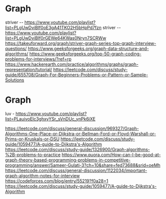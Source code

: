 # Graph

striver -- https://www.youtube.com/playlist?list=PLgUwDviBIf0oE3gA41TKO2H5bHpPd7fzn
striver -- https://www.youtube.com/playlist?list=PLgUwDviBIf0rGEWe64KWas0Nryn7SCRWw
https://takeuforward.org/graph/striver-graph-series-top-graph-interview-questions/
https://www.geeksforgeeks.org/graph-data-structure-and-algorithms/
https://www.geeksforgeeks.org/top-50-graph-coding-problems-for-interviews/?ref=rp
https://www.hackerearth.com/practice/algorithms/graphs/graph-representation/tutorial/
https://leetcode.com/discuss/study-guide/655708/Graph-For-Beginners-Problems-or-Pattern-or-Sample-Solutions

# Graph

luv - https://www.youtube.com/playlist?list=PLauivoElc3ghxyYSr_sVnDUc_ynPk6iXE

https://leetcode.com/discuss/general-discussion/969327/Graph-Algorithms-One-Place-or-Dijkstra-or-Bellman-Ford-or-Floyd-Warshall-or-Prims-or-Kruskals-or-DSU
https://leetcode.com/discuss/study-guide/1059477/A-guide-to-Dijkstra's-Algorithm
https://leetcode.com/discuss/study-guide/1326900/Graph-algorithms-%2B-problems-to-practice
https://www.quora.com/How-can-I-be-good-at-graph-theory-based-programming-problems-in-competitive-programming/answer/Sameer-Gulati-3?ch=10&share=fed73688&srid=oeMh
https://leetcode.com/discuss/general-discussion/1122034/important-graph-algorithm-notes-for-interview
https://codeforces.com/blog/entry/55219?f0a28=1
https://leetcode.com/discuss/study-guide/1059477/A-guide-to-Dijkstra's-Algorithm
